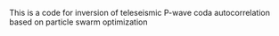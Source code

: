 This is a code for inversion of teleseismic P-wave coda autocorrelation based on particle swarm optimization 
